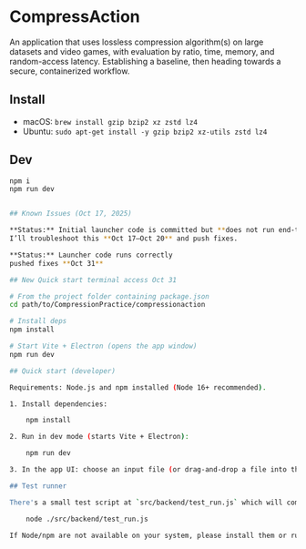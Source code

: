 # CompressAction

An application that uses lossless compression algorithm(s) on large datasets and video games, with evaluation by ratio, time, memory, and random-access latency. Establishing a baseline, then heading towards a secure, containerized workflow.

## Install
- macOS: `brew install gzip bzip2 xz zstd lz4`
- Ubuntu: `sudo apt-get install -y gzip bzip2 xz-utils zstd lz4`

## Dev
```bash
npm i
npm run dev


## Known Issues (Oct 17, 2025)

**Status:** Initial launcher code is committed but **does not run end-to-end** yet.  
I’ll troubleshoot this **Oct 17–Oct 20** and push fixes.

**Status:** Launcher code runs correctly  
pushed fixes **Oct 31**

## New Quick start terminal access Oct 31

# From the project folder containing package.json
cd path/to/CompressionPractice/compressionaction

# Install deps
npm install

# Start Vite + Electron (opens the app window)
npm run dev

## Quick start (developer)

Requirements: Node.js and npm installed (Node 16+ recommended).

1. Install dependencies:

	npm install

2. Run in dev mode (starts Vite + Electron):

	npm run dev

3. In the app UI: choose an input file (or drag-and-drop a file into the Input area), choose an output directory, then click "Start Compression". Currently the backend uses Node's gzip to produce a .gz file as a simple, cross-platform fallback.

## Test runner

There's a small test script at `src/backend/test_run.js` which will compress `sample_files.txt` into an `out_test` folder when executed with Node:

	node ./src/backend/test_run.js

If Node/npm are not available on your system, please install them or run the app on a machine with Node.

